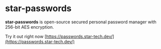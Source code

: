 star-passwords
=========

**star-passwords** is open-source secured personal password manager with 256-bit AES encryption.

Try it out right now [https://passwords.star-tech.dev/](https://passwords.star-tech.dev/)